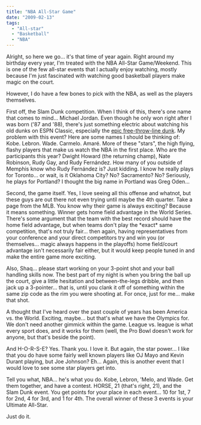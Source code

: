 ```yaml
---
title: "NBA All-Star Game"
date: "2009-02-13"
tags:
  - "All-star"
  - "Basketball"
  - "NBA"
---
```


Alright, so here we go... it's that time of year again. Right around my birthday every year, I'm treated with the NBA All-Star Game/Weekend. This is one of the few all-star events that I actually enjoy watching, mostly because I'm just fascinated with watching good basketball players make magic on the court.

However, I do have a few bones to pick with the NBA, as well as the players themselves.

First off, the Slam Dunk competition. When I think of this, there's one name that comes to mind... Michael Jordan. Even though he only won right after I was born ('87 and '88), there's just something electric about watching his old dunks on ESPN Classic, especially the [epic free-throw-line dunk](http://www.youtube.com/watch?v=G_3YyE9oyFQ). My problem with this event? Here are some names I should be thinking of: Kobe. Lebron. Wade. Carmelo. Amaré. More of these "stars", the high flying, flashy players that make us watch the NBA in the first place. Who are the participants this year? Dwight Howard (the returning champ), Nate Robinson, Rudy Gay, and Rudy Fernández. How many of you outside of Memphis know who Rudy Fernández is? Just kidding. I know he really plays for Toronto... or wait, is it Oklahoma City? No? Sacramento? No? Seriously, he plays for Portland? I thought the big name in Portland was Greg Oden...

Second, the game itself. Yes, I love seeing all this offense and whatnot, but these guys are out there not even trying until maybe the 4th quarter. Take a page from the MLB. You know why their game is always exciting? Because it means something. Winner gets home field advantage in the World Series. There's some argument that the team with the best record should have the home field advantage, but when teams don't play the \*exact\* same competition, that's not truly fair... then again, having representatives from your conference and your direct competitors try and win you (or themselves... magic always happens in the playoffs) home field/court advantage isn't necessarily fair either, but it would keep people tuned in and make the entire game more exciting.

Also, Shaq... please start working on your 3-point shot and your ball handling skills now. The best part of my night is when you bring the ball up the court, give a little hesitation and between-the-legs dribble, and then jack up a 3-pointer... that is, until you clank it off of something within the same zip code as the rim you were shooting at. For once, just for me... make that shot.

A thought that I've heard over the past couple of years has been America vs. the World. Exciting, maybe... but that's what we have the Olympics for. We don't need another gimmick within the game. League vs. league is what every sport does, and it works for them (well, the Pro Bowl doesn't work for anyone, but that's beside the point).

And H-O-R-S-E? Yes. Thank you. I love it. But again, the star power... I like that you do have some fairly well known players like OJ Mayo and Kevin Durant playing, but Joe Johnson? Eh... Again, this is another event that I would love to see some star players get into.

Tell you what, NBA... he's what you do. Kobe, Lebron, 'Melo, and Wade. Get them together, and have a contest. HORSE, 21 (that's right, 21), and the Slam Dunk event. You get points for your place in each event... 10 for 1st, 7 for 2nd, 4 for 3rd, and 1 for 4th. The overall winner of these 3 events is your Ultimate All-Star.

Just do it.
